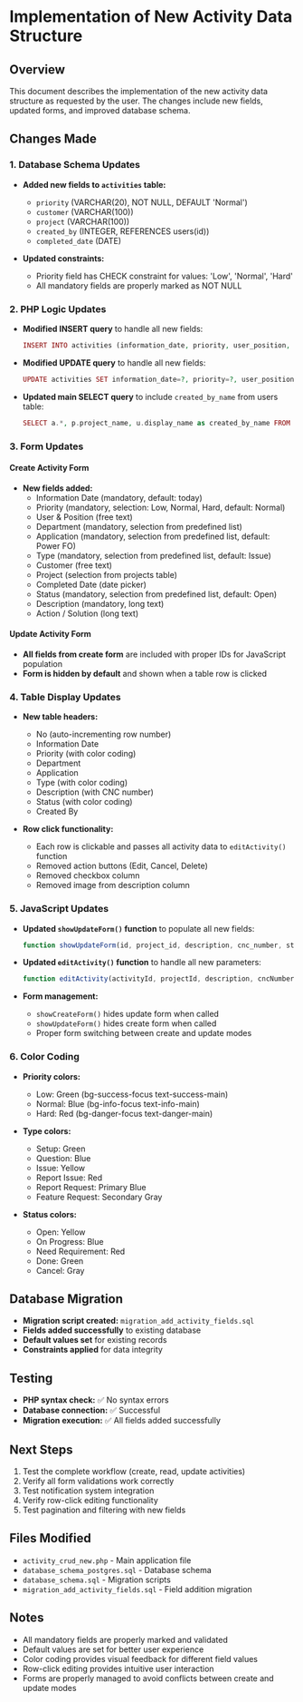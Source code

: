 # Implementation of New Activity Data Structure

## Overview
This document describes the implementation of the new activity data structure as requested by the user. The changes include new fields, updated forms, and improved database schema.

## Changes Made

### 1. Database Schema Updates
- **Added new fields to `activities` table:**
  - `priority` (VARCHAR(20), NOT NULL, DEFAULT 'Normal')
  - `customer` (VARCHAR(100))
  - `project` (VARCHAR(100))
  - `created_by` (INTEGER, REFERENCES users(id))
  - `completed_date` (DATE)

- **Updated constraints:**
  - Priority field has CHECK constraint for values: 'Low', 'Normal', 'Hard'
  - All mandatory fields are properly marked as NOT NULL

### 2. PHP Logic Updates
- **Modified INSERT query** to handle all new fields:
  ```php
  INSERT INTO activities (information_date, priority, user_position, department, application, type, project_id, customer, cnc_number, completed_date, status, description, action_solution, created_by, created_at)
  ```

- **Modified UPDATE query** to handle all new fields:
  ```php
  UPDATE activities SET information_date=?, priority=?, user_position=?, department=?, application=?, type=?, project_id=?, customer=?, cnc_number=?, completed_date=?, status=?, description=?, action_solution=? WHERE id=?
  ```

- **Updated main SELECT query** to include `created_by_name` from users table:
  ```php
  SELECT a.*, p.project_name, u.display_name as created_by_name FROM activities a LEFT JOIN projects p ON a.project_id = p.project_id LEFT JOIN users u ON a.created_by = u.id
  ```

### 3. Form Updates

#### Create Activity Form
- **New fields added:**
  - Information Date (mandatory, default: today)
  - Priority (mandatory, selection: Low, Normal, Hard, default: Normal)
  - User & Position (free text)
  - Department (mandatory, selection from predefined list)
  - Application (mandatory, selection from predefined list, default: Power FO)
  - Type (mandatory, selection from predefined list, default: Issue)
  - Customer (free text)
  - Project (selection from projects table)
  - Completed Date (date picker)
  - Status (mandatory, selection from predefined list, default: Open)
  - Description (mandatory, long text)
  - Action / Solution (long text)

#### Update Activity Form
- **All fields from create form** are included with proper IDs for JavaScript population
- **Form is hidden by default** and shown when a table row is clicked

### 4. Table Display Updates
- **New table headers:**
  - No (auto-incrementing row number)
  - Information Date
  - Priority (with color coding)
  - Department
  - Application
  - Type (with color coding)
  - Description (with CNC number)
  - Status (with color coding)
  - Created By

- **Row click functionality:**
  - Each row is clickable and passes all activity data to `editActivity()` function
  - Removed action buttons (Edit, Cancel, Delete)
  - Removed checkbox column
  - Removed image from description column

### 5. JavaScript Updates
- **Updated `showUpdateForm()` function** to populate all new fields:
  ```javascript
  function showUpdateForm(id, project_id, description, cnc_number, status, type, due_date, information_date, priority, user_position, department, application, customer, project, completed_date, action_solution)
  ```

- **Updated `editActivity()` function** to handle all new parameters:
  ```javascript
  function editActivity(activityId, projectId, description, cncNumber, status, type, dueDate, informationDate, priority, userPosition, department, application, customer, project, completedDate, actionSolution)
  ```

- **Form management:**
  - `showCreateForm()` hides update form when called
  - `showUpdateForm()` hides create form when called
  - Proper form switching between create and update modes

### 6. Color Coding
- **Priority colors:**
  - Low: Green (bg-success-focus text-success-main)
  - Normal: Blue (bg-info-focus text-info-main)
  - Hard: Red (bg-danger-focus text-danger-main)

- **Type colors:**
  - Setup: Green
  - Question: Blue
  - Issue: Yellow
  - Report Issue: Red
  - Report Request: Primary Blue
  - Feature Request: Secondary Gray

- **Status colors:**
  - Open: Yellow
  - On Progress: Blue
  - Need Requirement: Red
  - Done: Green
  - Cancel: Gray

## Database Migration
- **Migration script created:** `migration_add_activity_fields.sql`
- **Fields added successfully** to existing database
- **Default values set** for existing records
- **Constraints applied** for data integrity

## Testing
- **PHP syntax check:** ✅ No syntax errors
- **Database connection:** ✅ Successful
- **Migration execution:** ✅ All fields added successfully

## Next Steps
1. Test the complete workflow (create, read, update activities)
2. Verify all form validations work correctly
3. Test notification system integration
4. Verify row-click editing functionality
5. Test pagination and filtering with new fields

## Files Modified
- `activity_crud_new.php` - Main application file
- `database_schema_postgres.sql` - Database schema
- `database_schema.sql` - Migration scripts
- `migration_add_activity_fields.sql` - Field addition migration

## Notes
- All mandatory fields are properly marked and validated
- Default values are set for better user experience
- Color coding provides visual feedback for different field values
- Row-click editing provides intuitive user interaction
- Forms are properly managed to avoid conflicts between create and update modes
